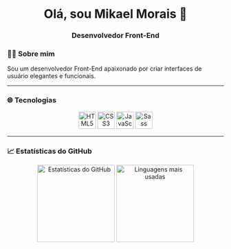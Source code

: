 <h1 align="center">Olá, sou Mikael Morais 👋</h1>
<h3 align="center">Desenvolvedor Front-End </h3>

### 👨‍💻 Sobre mim
<p>Sou um desenvolvedor Front-End apaixonado por criar interfaces de usuário elegantes e funcionais.</p>

---

### 🌐 Tecnologias
<div align="center">
  <img src="https://cdn.jsdelivr.net/gh/devicons/devicon/icons/html5/html5-original.svg" height="40" alt="HTML5 logo" />
  <img src="https://cdn.jsdelivr.net/gh/devicons/devicon/icons/css3/css3-original.svg" height="40" alt="CSS3 logo" />
  <img src="https://cdn.jsdelivr.net/gh/devicons/devicon/icons/javascript/javascript-original.svg" height="40" alt="JavaScript logo" />
  <img src="https://cdn.jsdelivr.net/gh/devicons/devicon/icons/sass/sass-original.svg" height="40" alt="Sass logo" />
</div>

---

### 📈 Estatísticas do GitHub
<div align="center">
  <img height="180em" src="https://github-readme-stats.vercel.app/api?username=mikaelmora1s&show_icons=true&theme=radical&include_all_commits=true&count_private=true&bg_color=242424&text_color=fff&title_color=fff" alt="Estatísticas do GitHub" />
  <img height="180em" src="https://github-readme-stats.vercel.app/api/top-langs/?username=mikaelmora1s&layout=compact&langs_count=7&theme=radical&bg_color=242424&text_color=ffffff&title_color=fff" alt="Linguagens mais usadas" />
</div>
